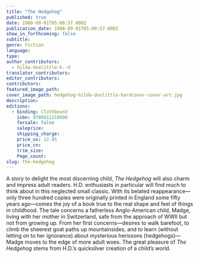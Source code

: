 ```yaml
---
title: "The Hedgehog"
published: true
date: 1988-09-01T05:00:57.000Z
publication_date: 1988-09-01T05:00:57.000Z
show_in_forthcoming: false
subtitle:
genre: Fiction
language:
type:
author_contributors:
  - hilda-doolittle-h.-d
translator_contributors:
editor_contributors:
contributors:
featured_image_path:
cover_image_path: hedgehog-hilda-doolittle-hardcover-cover-art.jpg
description:
editions:
  - binding: Clothbound
    isbn: 9780811210690
    forsale: false
    saleprice:
    shipping_charge:
    price_us: 12.95
    price_cn:
    trim_size:
    Page_count:
slug: the-hedgehog
---
```


A story to delight the most discerning child, _The Hedgehog_ will also charm and impress adult readers. H.D. enthusiasts in particular will find much to think about in this neglected small classic. With its belated reappearance—only three hundred copies were originally printed in England some fifty years ago—comes the joy of a book true to the real shape and feel of things in childhood. The tale concerns a fatherless Anglo-American child, Madge, living with her mother in Switzerland, safe from the approach of WWII but not from growing up. From her first concerns—desires to walk barefoot, to climb the sheerest goat paths up mountainsides, and to learn (without letting on to her ignorance) about mysterious herissons (hedgehogs)—Madge moves to the edge of more adult woes. The great pleasure of _The Hedgehog_ stems from H.D.’s quicksilver creation of a child’s world.

